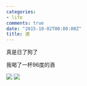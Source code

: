 ```yaml
---
categories:
- life
comments: true
date: "2015-10-02T00:00:00Z"
title: 酒
---
```


真是日了狗了

我喝了一杯96度的酒



![](http://urbem.github.io/images/jokes/wine.jpg)
![](http://urbem.github.io/images/jokes/dog.jpg)

